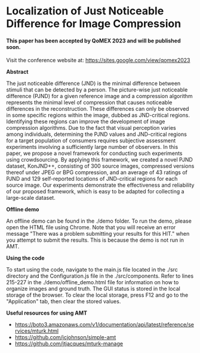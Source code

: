 # Localization of Just Noticeable Difference for Image Compression

#### **This paper has been accepted by QoMEX 2023 and will be published soon.**

Visit the conference website at: https://sites.google.com/view/qomex2023


**Abstract**

The just noticeable difference (JND) is the minimal difference between stimuli that can be detected by a person. The picture-wise just noticeable difference (PJND) for a given reference image and a compression algorithm represents the minimal level of compression that causes noticeable differences in the reconstruction. 
These differences can only be observed in some specific regions within the image, dubbed as JND-critical regions. Identifying these regions can improve the development of image compression algorithms. Due to the fact that visual perception varies among individuals, determining the PJND values and JND-critical regions for a target population of consumers requires subjective assessment experiments involving a sufficiently large number of observers. 
In this paper, we propose a novel framework for conducting such experiments using crowdsourcing. By applying this framework, we created a novel PJND dataset, KonJND++, consisting of 300 source images, compressed versions thereof under JPEG or BPG compression, and an average of 43 ratings of PJND and 129 self-reported locations of JND-critical regions for each source image.
Our experiments demonstrate the effectiveness and reliability of our proposed framework, which is easy to be adapted for collecting a large-scale dataset.


**Offline demo**

An offline demo can be found in the ./demo folder. To run the demo, please open the HTML file using Chrome. Note that you will receive an error message "There was a problem submitting your results for this HIT." when you attempt to submit the results. This is because the demo is not run in AMT.


**Using the code**

To start using the code, navigate to the main.js file located in the ./src directory and the Configuration.js file in the ./src/components. Refer to lines 215-227 in the ./demo/offline_demo.html file for information on how to organize images and ground truth. The GUI status is stored in the local storage of the browser. To clear the local storage, press F12 and go to the "Application" tab, then clear the stored values.


**Useful resources for using AMT**

- https://boto3.amazonaws.com/v1/documentation/api/latest/reference/services/mturk.html
- https://github.com/jcjohnson/simple-amt
- https://github.com/jtjacques/mturk-manage